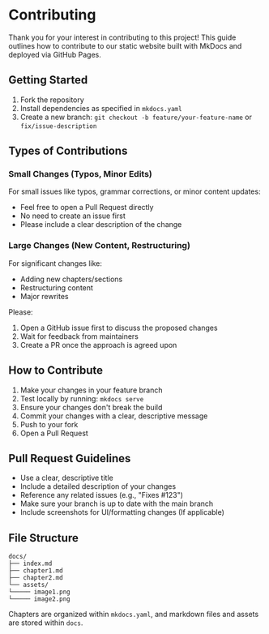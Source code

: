 # Contributing

Thank you for your interest in contributing to this project! This guide outlines how to contribute to our static website built with MkDocs and deployed via GitHub Pages.

## Getting Started

1. Fork the repository
2. Install dependencies as specified in `mkdocs.yaml`
3. Create a new branch: `git checkout -b feature/your-feature-name` or `fix/issue-description`

## Types of Contributions

### Small Changes (Typos, Minor Edits)

For small issues like typos, grammar corrections, or minor content updates:

- Feel free to open a Pull Request directly
- No need to create an issue first
- Please include a clear description of the change

### Large Changes (New Content, Restructuring)

For significant changes like:

- Adding new chapters/sections
- Restructuring content
- Major rewrites

Please:

1. Open a GitHub issue first to discuss the proposed changes
2. Wait for feedback from maintainers
3. Create a PR once the approach is agreed upon

## How to Contribute

1. Make your changes in your feature branch
2. Test locally by running: `mkdocs serve`
3. Ensure your changes don't break the build
4. Commit your changes with a clear, descriptive message
5. Push to your fork
6. Open a Pull Request

## Pull Request Guidelines

- Use a clear, descriptive title
- Include a detailed description of your changes
- Reference any related issues (e.g., "Fixes #123")
- Make sure your branch is up to date with the main branch
- Include screenshots for UI/formatting changes (If applicable)

## File Structure

```
docs/
├── index.md
├── chapter1.md
├── chapter2.md
└── assets/
└───── image1.png
└───── image2.png
```

Chapters are organized within `mkdocs.yaml`, and markdown files and assets are stored within `docs`.
